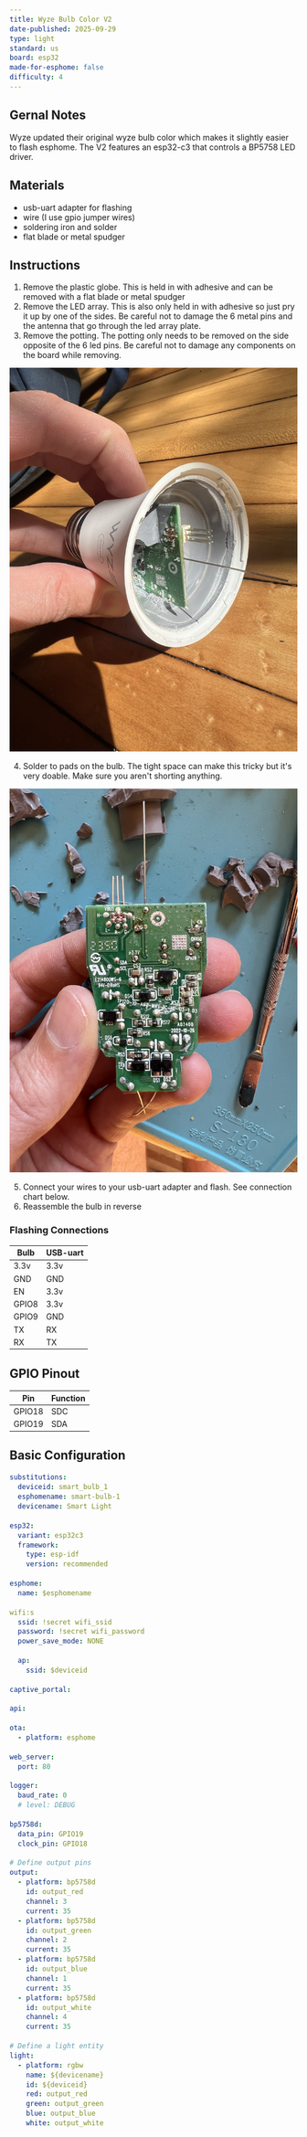 ```yaml
---
title: Wyze Bulb Color V2
date-published: 2025-09-29
type: light
standard: us
board: esp32
made-for-esphome: false
difficulty: 4
---
```


## Gernal Notes

Wyze updated their original wyze bulb color which makes it slightly easier to flash esphome. The V2 features an esp32-c3 that controls a BP5758 LED driver.

## Materials

- usb-uart adapter for flashing
- wire (I use gpio jumper wires)
- soldering iron and solder
- flat blade or metal spudger

## Instructions

1. Remove the plastic globe. This is held in with adhesive and can be removed with a flat blade or metal spudger
2. Remove the LED array. This is also only held in with adhesive so just pry it up by one of the sides. Be careful not to damage the 6 metal pins and the antenna that go through the led array plate.
3. Remove the potting. The potting only needs to be removed on the side opposite of the 6 led pins. Be careful not to damage any components on the board while removing.

![Remove Potting](potting.JPG "Remove Potting")

4. Solder to pads on the bulb. The tight space can make this tricky but it's very doable. Make sure you aren't shorting anything.

![Back Pads](back.JPG "Back Pads")

5. Connect your wires to your usb-uart adapter and flash. See connection chart below.
6. Reassemble the bulb in reverse

### Flashing Connections

| Bulb  | USB-uart |
| ----- | -------- |
| 3.3v  | 3.3v     |
| GND   | GND      |
| EN    | 3.3v     |
| GPIO8 | 3.3v     |
| GPIO9 | GND      |
| TX    | RX       |
| RX    | TX       |

## GPIO Pinout

| Pin    | Function |
| ------ | -------- |
| GPIO18 | SDC      |
| GPIO19 | SDA      |

## Basic Configuration

```yaml
substitutions:
  deviceid: smart_bulb_1
  esphomename: smart-bulb-1
  devicename: Smart Light

esp32:
  variant: esp32c3
  framework:
    type: esp-idf
    version: recommended

esphome:
  name: $esphomename

wifi:s
  ssid: !secret wifi_ssid
  password: !secret wifi_password
  power_save_mode: NONE

  ap:
    ssid: $deviceid

captive_portal:

api:

ota:
  - platform: esphome

web_server:
  port: 80

logger:
  baud_rate: 0
  # level: DEBUG

bp5758d:
  data_pin: GPIO19
  clock_pin: GPIO18

# Define output pins
output:
  - platform: bp5758d
    id: output_red
    channel: 3
    current: 35
  - platform: bp5758d
    id: output_green
    channel: 2
    current: 35
  - platform: bp5758d
    id: output_blue
    channel: 1
    current: 35
  - platform: bp5758d
    id: output_white
    channel: 4
    current: 35

# Define a light entity
light:
  - platform: rgbw
    name: ${devicename}
    id: ${deviceid}
    red: output_red
    green: output_green
    blue: output_blue
    white: output_white
```
